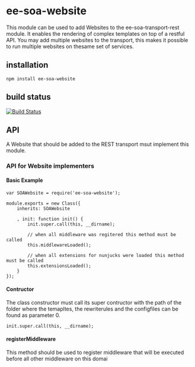 # ee-soa-website

This module can be used to add Websites to the ee-soa-transport-rest module. It enables the rendering of complex templates on top of a restful API. You may add multiple websites to the transport, this makes it possible to run multiple websites on thesame set of services.

## installation

	npm install ee-soa-website

## build status

[![Build Status](https://travis-ci.org/eventEmitter/ee-soa-website.png?branch=master)](https://travis-ci.org/eventEmitter/ee-soa-website)


## API

A Website that should be added to the REST transport msut implement this module.

### API for Website implementers

#### Basic Example
	
	var SOAWebsite = require('ee-soa-website');

	module.exports = new Class({
		inherits: SOAWebsite

		, init: function init() {
			init.super.call(this, __dirname);

			// when all middleware was regitered this method must be called
			this.middlewareLoaded();

			// when all extensions for nunjucks were loaded this method must be called
			this.extensionsLoaded();
		}
	});

#### Contructor

The class constructor must call its super contructor with the path of the folder where the temapltes, the rewriterules and the configfiles can be found as parameter 0.

	init.super.call(this, __dirname);

#### registerMiddleware

This method should be used to register middleware that will be executed before all other middleware on this domai